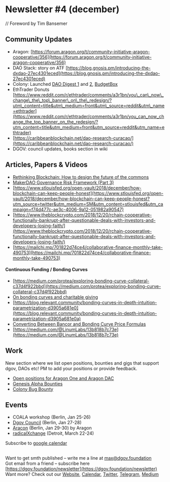 # Newsletter \#4 \(december\)

// Foreword by Tim Bansemer

## Community Updates  <a id="DgovCompilation#3October2018-CommunityUpdates"></a>

* Aragon: [https://forum.aragon.org/t/community-initiative-aragon-cooperative/356](https://forum.aragon.org/t/community-initiative-aragon-cooperative/356)
* DAO Stack: story on ATF [https://blog.gnosis.pm/introducing-the-dxdao-27ec4301eced](https://blog.gnosis.pm/introducing-the-dxdao-27ec4301eced)
* Colony: Launched [DAO Digest 1](https://blog.colony.io/daodigest-1/) and [2](https://blog.colony.io/daodigest-2/), [BudgetBox](https://blog.colony.io/introducing-budgetbox/?mc_cid=2887bf737e&mc_eid=798aad20d4)
* EthTrader Donuts [https://www.reddit.com/r/ethtrader/comments/a3r1bn/you\_can\_now\_change\_the\_top\_banner\_on\_the\_redesign/?utm\_content=title&utm\_medium=front&utm\_source=reddit&utm\_name=ethtrader](https://www.reddit.com/r/ethtrader/comments/a3r1bn/you_can_now_change_the_top_banner_on_the_redesign/?utm_content=title&utm_medium=front&utm_source=reddit&utm_name=ethtrader)
* [https://caribbeanblockchain.net/dao-research-curacao/](https://caribbeanblockchain.net/dao-research-curacao/)
* DGOV: council updates,  books section in wiki

## Articles, Papers & Videos  <a id="DgovCompilation#3October2018-Articles,Papers&amp;Videos"></a>

* [Rethinking Blockchain: How to design the future of the commons](https://www.betterplace-lab.org/en/rethinking-blockchain-how-to-design-the-future-of-the-commons-2/)
* [MakerDAO Governance Risk Framework \(Part 3\)](https://medium.com/makerdao/makerdao-governance-risk-framework-part-3-7a4c620f4077)
* [https://www.stlouisfed.org/open-vault/2018/december/how-blockchain-can-keep-people-honest](https://www.stlouisfed.org/open-vault/2018/december/how-blockchain-can-keep-people-honest?utm_source=twitter&utm_medium=SM&utm_content=stlouisfed&utm_campaign=f74d477c-ae3c-4006-9a12-051982a90547)
* [https://www.theblockcrypto.com/2018/12/20/rchain-cooperative-functionally-bankrupt-after-questionable-deals-with-investors-and-developers-losing-faith/](https://www.theblockcrypto.com/2018/12/20/rchain-cooperative-functionally-bankrupt-after-questionable-deals-with-investors-and-developers-losing-faith/)
* [https://mailchi.mp/701822d74ce4/collaborative-finance-monthly-take-490753](https://mailchi.mp/701822d74ce4/collaborative-finance-monthly-take-490753)

#### Continuous Funding / Bonding Curves

* [https://medium.com/protea/exploring-bonding-curve-collateral-c37d4f922bbd](https://medium.com/protea/exploring-bonding-curve-collateral-c37d4f922bbd)
* [On bonding curves and charitable giving](https://tokeneconomy.co/on-bonding-curves-and-charitable-giving-9bf74b9343d2)
* [https://blog.relevant.community/bonding-curves-in-depth-intuition-parametrization-d3905a681e0](https://blog.relevant.community/bonding-curves-in-depth-intuition-parametrization-d3905a681e0a)
* [Converting Between Bancor and Bonding Curve Price Formulas](https://medium.com/@billyrennekamp/converting-between-bancor-and-bonding-curve-price-formulas-9c11309062f5)
* [https://medium.com/@LinumLabs/13b818b7c73e](https://medium.com/@LinumLabs/13b818b7c73e)

## Work <a id="DgovCompilation#3October2018-Events"></a>

New section where we list open positions, bounties and gigs that support dgov, DAOs etc! PM to add your positions or provide feedback. 

* [Open positions for Aragon One and Aragon DAC](https://wiki.aragon.org/jobs/)
* [Genesis Alpha Bounties](https://docs.google.com/spreadsheets/d/1FV8iz4ebZb4E3nXckzPsWy7IfhtsX3filkbX_gbPLNs/edit#gid=204783618)
* [Colony Bug Bounty](https://docs.colony.io/colonynetwork/bug-bounty-program-overview/)

## Events  <a id="DgovCompilation#3October2018-Events"></a>

* COALA workshop \(Berlin, Jan 25-26\)
* [Dgov Council](https://wiki.dgov.foundation/dgov-community-council)  \(Berlin, Jan 27-28\)
* [Aracon](https://aracon.one/) \(Berlin, Jan 29-30\) by Aragon
* [radicalXchange](https://radicalxchange.org/) \(Detroit, March 22-24\)

Subscribe to [google calendar](https://calendar.google.com/calendar/embed?src=av3fo8o2ocl3ft25s6as54c26s%40group.calendar.google.com)

## 

Want to get smth published – write me a line at [max@dgov.foundation](mailto:max@dgov.foundation)  
Got email from a friend – subscribe here [https://dgov.foundation/newsletter](https://dgov.foundation/newsletter)  
Want more? Check out our [Website](http://dgov.foundation/), [Calendar](https://calendar.google.com/calendar/embed?src=av3fo8o2ocl3ft25s6as54c26s%40group.calendar.google.com&ctz=Europe%2FPrague), [Twitter](https://twitter.com/dgovearth), [Telegram](https://t.me/dgovfoundation), [Medium](https://medium.com/dgov)

